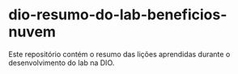 # dio-resumo-do-lab-beneficios-nuvem
Este repositório contém o resumo das lições aprendidas durante o desenvolvimento do lab na DIO.
